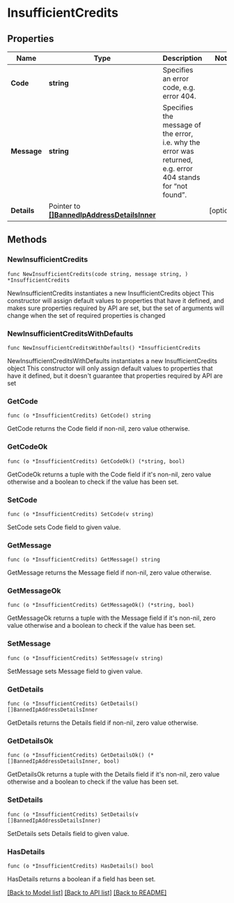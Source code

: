 # InsufficientCredits

## Properties

Name | Type | Description | Notes
------------ | ------------- | ------------- | -------------
**Code** | **string** | Specifies an error code, e.g. error 404. | 
**Message** | **string** | Specifies the message of the error, i.e. why the error was returned, e.g. error 404 stands for “not found”. | 
**Details** | Pointer to [**[]BannedIpAddressDetailsInner**](BannedIpAddressDetailsInner.md) |  | [optional] 

## Methods

### NewInsufficientCredits

`func NewInsufficientCredits(code string, message string, ) *InsufficientCredits`

NewInsufficientCredits instantiates a new InsufficientCredits object
This constructor will assign default values to properties that have it defined,
and makes sure properties required by API are set, but the set of arguments
will change when the set of required properties is changed

### NewInsufficientCreditsWithDefaults

`func NewInsufficientCreditsWithDefaults() *InsufficientCredits`

NewInsufficientCreditsWithDefaults instantiates a new InsufficientCredits object
This constructor will only assign default values to properties that have it defined,
but it doesn't guarantee that properties required by API are set

### GetCode

`func (o *InsufficientCredits) GetCode() string`

GetCode returns the Code field if non-nil, zero value otherwise.

### GetCodeOk

`func (o *InsufficientCredits) GetCodeOk() (*string, bool)`

GetCodeOk returns a tuple with the Code field if it's non-nil, zero value otherwise
and a boolean to check if the value has been set.

### SetCode

`func (o *InsufficientCredits) SetCode(v string)`

SetCode sets Code field to given value.


### GetMessage

`func (o *InsufficientCredits) GetMessage() string`

GetMessage returns the Message field if non-nil, zero value otherwise.

### GetMessageOk

`func (o *InsufficientCredits) GetMessageOk() (*string, bool)`

GetMessageOk returns a tuple with the Message field if it's non-nil, zero value otherwise
and a boolean to check if the value has been set.

### SetMessage

`func (o *InsufficientCredits) SetMessage(v string)`

SetMessage sets Message field to given value.


### GetDetails

`func (o *InsufficientCredits) GetDetails() []BannedIpAddressDetailsInner`

GetDetails returns the Details field if non-nil, zero value otherwise.

### GetDetailsOk

`func (o *InsufficientCredits) GetDetailsOk() (*[]BannedIpAddressDetailsInner, bool)`

GetDetailsOk returns a tuple with the Details field if it's non-nil, zero value otherwise
and a boolean to check if the value has been set.

### SetDetails

`func (o *InsufficientCredits) SetDetails(v []BannedIpAddressDetailsInner)`

SetDetails sets Details field to given value.

### HasDetails

`func (o *InsufficientCredits) HasDetails() bool`

HasDetails returns a boolean if a field has been set.


[[Back to Model list]](../README.md#documentation-for-models) [[Back to API list]](../README.md#documentation-for-api-endpoints) [[Back to README]](../README.md)


